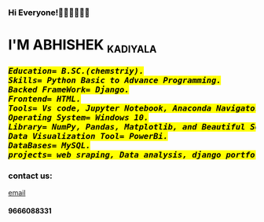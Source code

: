 ### Hi Everyone!👋👋👋👋👋👋



</head>

<body text="black" background="./My Portfolio5_files/abhi.jpg" width="1920" height="1080">

<h1 align="left"> I'M ABHISHEK <small><sub>KADIYALA</sub></small></h1>


<i>
<h3>
<pre><mark>Education= B.SC.(chemstriy).
Skills= Python Basic to Advance Programming.
Backed FrameWork= Django.
Frontend= HTML.
Tools= Vs code, Jupyter Notebook, Anaconda Navigator.
Operating System= Windows 10.
Library= NumPy, Pandas, Matplotlib, and Beautiful Soup.
Data Visualization Tool= PowerBi.
DataBases= MySQL.
projects= web sraping, Data analysis, django portfolio.</mark>
</pre>
</h3>
</i>



<h3>contact us:</h3>
<a href="https://mail.google.com/mail/u/0/#inbox?compose=CllgCJZfSfXtvPLjnwHhHPFtbsNTDBXnZKbhRVRvqVsKhKsTJRpxCNfPLHznbcNBgWsTQPBqrrL">email</a>
<h4>9666088331</h4>




</body>

</html>
